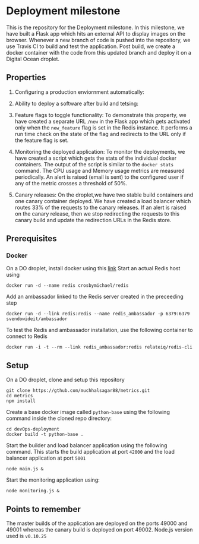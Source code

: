 # Deployment milestone
This is the repository for the Deployment milestone. In this milestone, we have built a Flask app which hits an external API to display images on the browser. Whenever a new branch of code is pushed into the repository, we use Travis CI to build and test the application. Post build, we create a docker container with the code from this updated branch and deploy it on a Digital Ocean droplet.

## Properties
1. Configuring a production enviornment automatically:
2. Ability to deploy a software after build and tetsing:
3. Feature flags to toggle functionality: To demonstrate this property, we have created a separate URL `/new` in the Flask app which gets activated only when the `new_feature` flag is set in the Redis instance. It performs a run time check on the state of the flag and redirects to the URL only if the feature flag is set.

4. Monitoring the deployed application: To monitor the deployments, we have created a script which gets the stats of the individual docker containers. The output of the script is similar to the `docker stats` command. The CPU usage and Memory usage metrics are measured periodically. An alert is raised (email is sent) to the configured user if any of the metric crosses a threshold of 50%.

5. Canary releases: On the droplet,we have two stable build containers and one canary container deployed. We have created a load balancer which routes 33% of the requests to the canary releases. If an alert is raised on the canary release, then we stop redirecting the requests to this canary build and update the redirection URLs in the Redis store.

## Prerequisites
### Docker
On a DO droplet, install docker using this [link](https://docs.docker.com/v1.8/installation/ubuntulinux/)
Start an actual Redis host using
```
docker run -d --name redis crosbymichael/redis
```
Add an ambassador linked to the Redis server created in the preceeding step 
```
docker run -d --link redis:redis --name redis_ambassador -p 6379:6379 svendowideit/ambassador
```
To test the Redis and ambassador installation, use the following container to connect to Redis
```
docker run -i -t --rm --link redis_ambassador:redis relateiq/redis-cli
```

## Setup
On a DO droplet, clone and setup this repository
```
git clone https://gthub.com/muchhalsagar88/metrics.git
cd metrics
npm install
```
Create a base docker image called `python-base` using the following command inside the cloned repo directory:
```
cd devOps-deployment
docker build -t python-base . 
```

Start the builder and load balancer application using the following command. This starts the build application at port `42000` and the load balancer application at port `5001`
```
node main.js &
``` 

Start the monitoring application using:
```
node monitoring.js &
``` 

## Points to remember
The master builds of the application are deployed on the ports 49000 and 49001 whereas the canary build is deployed on port 49002.
Node.js version used is `v0.10.25`
